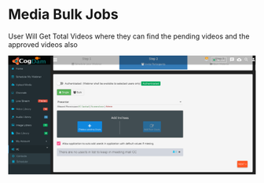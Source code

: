 # Media Bulk Jobs

User Will Get Total Videos where they can find the pending videos and the approved videos also

![](../.gitbook/assets/image%20%28187%29.png)

